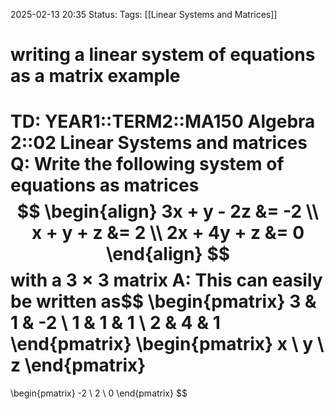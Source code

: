2025-02-13 20:35
Status: 
Tags: [[Linear Systems and Matrices]]
# writing a linear system of equations as a matrix example

TD: YEAR1::TERM2::MA150 Algebra 2::02 Linear Systems and matrices 
Q: Write the following system of equations as matrices$$
\begin{align}
3x + y - 2z &= -2 \\
x + y + z &= 2 \\
2x + 4y + z &= 0
\end{align}
$$with a $3\times3$ matrix
A: This can easily be written as$$
\begin{pmatrix}
3 & 1 & -2 \\
1 & 1 & 1 \\
2 & 4 & 1
\end{pmatrix}
\begin{pmatrix}
x \\
y \\
z
\end{pmatrix}
=
\begin{pmatrix}
-2 \\
2 \\
0
\end{pmatrix}
$$
<!--ID: 1739479107828-->

